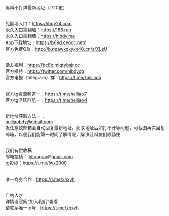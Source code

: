 黑料不打烊最新地址（1/20更）

<br>免翻墙入口：https://ibdy24.com
<br>永久入口需翻墙：https://166.run
<br>永久入口需翻墙：https://hlbdy.me
<br>App下载地址：https://b69d.ceogc.net/
<br>官方免费Q群：http://b.npawxqkyxn40.cn/s/XLzU

<br>撸友福利：https://bc8b.mlqtybsjr.cc
<br>官方推特：https://twitter.com/hlbdycg
<br>官方电报（telegram）群：https://t.me/heiliao5

<br>官方tg资源频道一：https://t.me/heiliao7
<br>官方tg活跃群组一：https://t.me/heiliao4

<br>新地址获取方法一：
<br>heiliaobdy@gmail.com
<br>发任意致邮箱会自动回复最新地址。获取地址后如打不开等问题，可截图再次回复邮箱，以便我们能第一时间了解情况，解决让料友们顺畅使

<br>我们有偿收稿
<br>邮箱投稿： hltougao@gmail.com
<br>tg投稿：https://t.me/lwx2000

<br>唯一商务合作：https://t.me/xhxyh

<br>广纳人才
<br>详情请官网“加入我们”查看
<br>请联系唯一tg号：https://t.me/xhxyh


